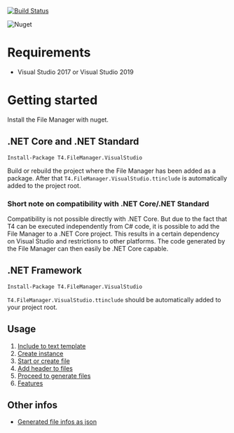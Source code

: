 [![Build Status](https://dev.azure.com/databinding/Building%20Blocks/_apis/build/status/T4.FileManager?branchName=master)](https://dev.azure.com/databinding/Building%20Blocks/_build/latest?definitionId=2&branchName=master)

![Nuget](https://img.shields.io/nuget/v/T4.FileManager.VisualStudio?label=T4.FileManager.VisualStudio)

# Requirements

- Visual Studio 2017 or Visual Studio 2019

# Getting started

Install the File Manager with nuget.

## .NET Core and .NET Standard

```
Install-Package T4.FileManager.VisualStudio
```

Build or rebuild the project where the File Manager has been added as a package. After that `T4.FileManager.VisualStudio.ttinclude` is automatically added to the project root.

### Short note on compatibility with .NET Core/.NET Standard

Compatibility is not possible directly with .NET Core. But due to the fact that T4 can be executed independently from C# code, it is possible to add the File Manager to a .NET Core project. This results in a certain dependency on Visual Studio and restrictions to other platforms. The code generated by the File Manager can then easily be .NET Core capable. 

## .NET Framework

```
Install-Package T4.FileManager.VisualStudio
```

`T4.FileManager.VisualStudio.ttinclude` should be automatically added to your project root.

## Usage

1. [Include to text template](include-to-text-template)
2. [Create instance](create-instance)
3. [Start or create file](start-or-create-file)
4. [Add header to files](add-header-to-files)
5. [Proceed to generate files](proceed-to-generate-files)
6. [Features](features.md)

## Other infos

- [Generated file infos as json](generated-file-infos-as-json)